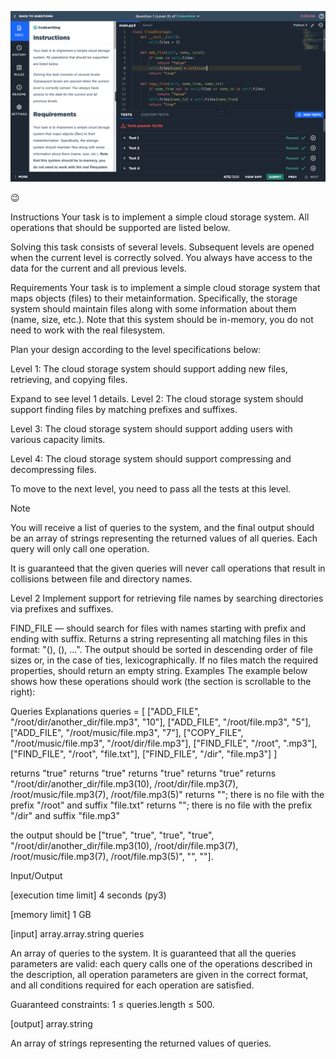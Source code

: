 

![btw](https://raw.githubusercontent.com/jegasape/cloud-storage-system/main/image.png)

😉

Instructions
Your task is to implement a simple cloud storage system. All operations that should be supported are listed below.

Solving this task consists of several levels. Subsequent levels are opened when the current level is correctly solved. You always have access to the data for the current and all previous levels.

Requirements
Your task is to implement a simple cloud storage system that maps objects (files) to their metainformation. Specifically, the storage system should maintain files along with some information about them (name, size, etc.). Note that this system should be in-memory, you do not need to work with the real filesystem.

Plan your design according to the level specifications below:

Level 1: The cloud storage system should support adding new files, retrieving, and copying files.

Expand to see level 1 details.
Level 2: The cloud storage system should support finding files by matching prefixes and suffixes.

Level 3: The cloud storage system should support adding users with various capacity limits.

Level 4: The cloud storage system should support compressing and decompressing files.

To move to the next level, you need to pass all the tests at this level.

Note

You will receive a list of queries to the system, and the final output should be an array of strings representing the returned values of all queries. Each query will only call one operation.

It is guaranteed that the given queries will never call operations that result in collisions between file and directory names.

Level 2
Implement support for retrieving file names by searching directories via prefixes and suffixes.

FIND_FILE <prefix> <suffix> — should search for files with names starting with prefix and ending with suffix. Returns a string representing all matching files in this format: "<name1>(<size1>), <name2>(<size2>), ...". The output should be sorted in descending order of file sizes or, in the case of ties, lexicographically. If no files match the required properties, should return an empty string.
Examples
The example below shows how these operations should work (the section is scrollable to the right):

Queries	Explanations
queries = [
  ["ADD_FILE", "/root/dir/another_dir/file.mp3", "10"],
  ["ADD_FILE", "/root/file.mp3", "5"],
  ["ADD_FILE", "/root/music/file.mp3", "7"],
  ["COPY_FILE", "/root/music/file.mp3", "/root/dir/file.mp3"],
  ["FIND_FILE", "/root", ".mp3"],
  ["FIND_FILE", "/root", "file.txt"],
  ["FIND_FILE", "/dir", "file.mp3"]
]

returns "true"
returns "true"
returns "true"
returns "true"
returns "/root/dir/another_dir/file.mp3(10), /root/dir/file.mp3(7), /root/music/file.mp3(7), /root/file.mp3(5)"
returns ""; there is no file with the prefix "/root" and suffix "file.txt"
returns ""; there is no file with the prefix "/dir" and suffix "file.mp3"

the output should be ["true", "true", "true", "true", "/root/dir/another_dir/file.mp3(10), /root/dir/file.mp3(7), /root/music/file.mp3(7), /root/file.mp3(5)", "", ""].

Input/Output

[execution time limit] 4 seconds (py3)

[memory limit] 1 GB

[input] array.array.string queries

An array of queries to the system. It is guaranteed that all the queries parameters are valid: each query calls one of the operations described in the description, all operation parameters are given in the correct format, and all conditions required for each operation are satisfied.

Guaranteed constraints:
1 ≤ queries.length ≤ 500.

[output] array.string

An array of strings representing the returned values of queries.

